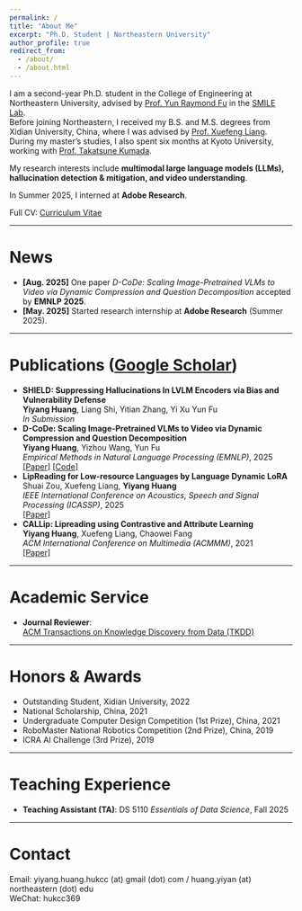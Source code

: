 ```yaml
---
permalink: /
title: "About Me"
excerpt: "Ph.D. Student | Northeastern University"
author_profile: true
redirect_from: 
  - /about/
  - /about.html
---
```


I am a second-year Ph.D. student in the College of Engineering at Northeastern University, advised by [Prof. Yun Raymond Fu](https://www1.ece.neu.edu/~yunfu/) in the [SMILE Lab](https://fulab.sites.northeastern.edu/).  
Before joining Northeastern, I received my B.S. and M.S. degrees from Xidian University, China, where I was advised by [Prof. Xuefeng Liang](https://web.xidian.edu.cn/xliang/en/index.html).  
During my master’s studies, I also spent six months at Kyoto University, working with [Prof. Takatsune Kumada](https://kdb.iimc.kyoto-u.ac.jp/profile/en.a61c204316cdb5fc.html#display-items_basic-information).

My research interests include **multimodal large language models (LLMs), hallucination detection & mitigation, and video understanding**.

In Summer 2025, I interned at **Adobe Research**.

Full CV: [Curriculum Vitae](../files/CVFall2025.pdf)


---
# News

- **[Aug. 2025]** One paper *D-CoDe: Scaling Image-Pretrained VLMs to Video via Dynamic Compression and Question Decomposition* accepted by **EMNLP 2025**.  
- **[May. 2025]** Started research internship at **Adobe Research** (Summer 2025).  


---
# Publications ([Google Scholar](https://scholar.google.com/citations?user=A0H2ZYQAAAAJ))
- **SHIELD: Suppressing Hallucinations In LVLM Encoders via Bias and Vulnerability Defense**  
  **Yiyang Huang**, Liang Shi, Yitian Zhang, Yi Xu Yun Fu  
  *In Submission*  
- **D-CoDe: Scaling Image-Pretrained VLMs to Video via Dynamic Compression and Question Decomposition**  
  **Yiyang Huang**, Yizhou Wang, Yun Fu  
  *Empirical Methods in Natural Language Processing (EMNLP)*, 2025  
  [[Paper]](https://arxiv.org/abs/2510.08818) [[Code]](https://github.com/hukcc/D-CoDe)  
- **LipReading for Low-resource Languages by Language Dynamic LoRA**  
  Shuai Zou, Xuefeng Liang, **Yiyang Huang**  
  *IEEE International Conference on Acoustics, Speech and Signal Processing (ICASSP)*, 2025  
  [[Paper]](https://ieeexplore.ieee.org/abstract/document/10889645)  
- **CALLip: Lipreading using Contrastive and Attribute Learning**  
  **Yiyang Huang**, Xuefeng Liang, Chaowei Fang  
  *ACM International Conference on Multimedia (ACMMM)*, 2021  
  [[Paper]](https://dl.acm.org/doi/10.1145/3474085.3475420)

---
# Academic Service
- **Journal Reviewer**:  
  [ACM Transactions on Knowledge Discovery from Data (TKDD)](https://dl.acm.org/journal/tkdd)  

---
# Honors & Awards

- Outstanding Student, Xidian University, 2022  
- National Scholarship, China, 2021  
- Undergraduate Computer Design Competition (1st Prize), China, 2021  
- RoboMaster National Robotics Competition (2nd Prize), China, 2019  
- ICRA AI Challenge (3rd Prize), 2019  

---
# Teaching Experience

- **Teaching Assistant (TA)**: DS 5110 *Essentials of Data Science*, Fall 2025  

---
# Contact

Email: yiyang.huang.hukcc (at) gmail (dot) com / huang.yiyan (at) northeastern (dot) edu  
WeChat: hukcc369  
